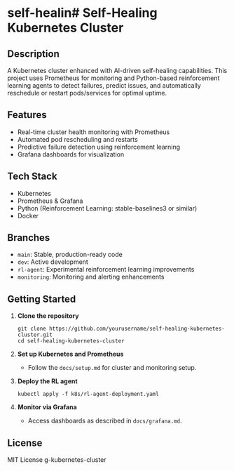 # self-healin# Self-Healing Kubernetes Cluster

## Description
A Kubernetes cluster enhanced with AI-driven self-healing capabilities. This project uses Prometheus for monitoring and Python-based reinforcement learning agents to detect failures, predict issues, and automatically reschedule or restart pods/services for optimal uptime.

## Features
- Real-time cluster health monitoring with Prometheus
- Automated pod rescheduling and restarts
- Predictive failure detection using reinforcement learning
- Grafana dashboards for visualization

## Tech Stack
- Kubernetes
- Prometheus & Grafana
- Python (Reinforcement Learning: stable-baselines3 or similar)
- Docker

## Branches
- `main`: Stable, production-ready code
- `dev`: Active development
- `rl-agent`: Experimental reinforcement learning improvements
- `monitoring`: Monitoring and alerting enhancements

## Getting Started

1. **Clone the repository**
    ```
    git clone https://github.com/yourusername/self-healing-kubernetes-cluster.git
    cd self-healing-kubernetes-cluster
    ```

2. **Set up Kubernetes and Prometheus**
    - Follow the `docs/setup.md` for cluster and monitoring setup.

3. **Deploy the RL agent**
    ```
    kubectl apply -f k8s/rl-agent-deployment.yaml
    ```

4. **Monitor via Grafana**
    - Access dashboards as described in `docs/grafana.md`.

## License
MIT License
g-kubernetes-cluster
